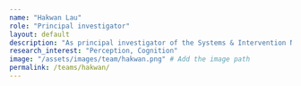```yaml
---
name: "Hakwan Lau"
role: "Principal investigator"
layout: default
description: "As principal investigator of the Systems & Intervention Neuroscience Lab and director of the Center for Neuroscience Imaging Research, Hakwan aims to uncover the fundamental reason why humans experience the world differently from other animals."
research_interest: "Perception, Cognition"
image: "/assets/images/team/hakwan.png" # Add the image path
permalink: /teams/hakwan/
---
```

